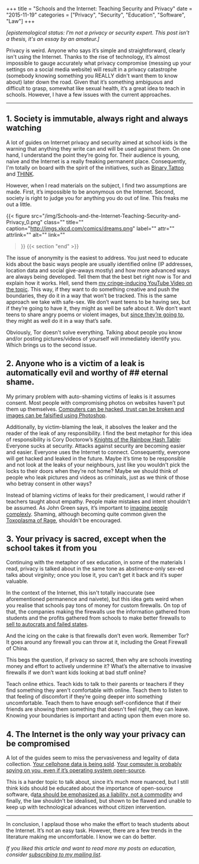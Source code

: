 +++
title = "Schools and the Internet: Teaching Security and Privacy"
date = "2015-11-19"
categories = ["Privacy", "Security", "Education", "Software", "Law"]
+++

*\[epistemological status: I'm not a privacy or security expert. This post isn't a thesis, it's an essay by an amateur.\]*

Privacy is weird. Anyone who says it’s simple and straightforward, clearly isn't using the Internet. Thanks to the rise of technology, it’s almost impossible to gauge accurately what privacy compromise (messing up your settings on a social media website) will result in a privacy catastrophe (somebody knowing something you REALLY didn't want them to know about) later down the road. Given that it’s something ambiguous and difficult to grasp, somewhat like sexual health, it’s a great idea to teach in schools. However, I have a few issues with the current approaches.

---

## 1. Society is immutable, always right and always watching

A lot of guides on Internet privacy and security aimed at school kids is the warning that anything they write can and will be used against them. On one hand, I understand the point they’re going for. Their audience is young, naive and the Internet is a really freaking permanent place. Consequently, I'm totally on board with the spirit of the initiatives, such as [Binary Tattoo](http://www.binarytattoo.com/) and [THINK](http://preventingcrime.ca/our-work/awareness-campaigns/think-2013/).

However, when I read materials on the subject, I find two assumptions are made. First, it’s impossible to be anonymous on the Internet. Second, society is right to judge you for anything you do out of line. This freaks me out a little.

{{< figure
  src="/img/Schools-and-the-Internet-Teaching-Security-and-Privacy_0.png"
  class=""
  title=""
  caption="<http://imgs.xkcd.com/comics/dreams.png>"
  label=""
  attr=""
  attrlink=""
  alt=""
  link=""
 >}}
{{< section "end" >}}

The issue of anonymity is the easiest to address. You just need to educate kids about the basic ways people are usually identified online (IP addresses, location data and social give-aways mostly) and how more advanced ways are always being developed. Tell them that the best bet right now is Tor and explain how it works. Hell, send them [my cringe-inducing YouTube Video on the topic](https://www.youtube.com/watch?v=zt5pjH68EMY). This way, if they want to do something creative and push the boundaries, they do it in a way that won’t be tracked. This is the same approach we take with safe-sex. We don’t want teens to be having sex, but if they’re going to have it, they might as well be safe about it. We don’t want teens to share angry poems or violent images, but [since they’re going to](http://www.vice.com/read/shooter-boys-and-at-risk-girls), they might as well do it in a way that’s safe.



Obviously, Tor doesn't solve everything. Talking about people you know and/or posting pictures/videos of yourself will immediately identify you. Which brings us to the second issue.

## 2. Anyone who is a victim of a leak is automatically evil and worthy of ## eternal shame.

My primary problem with auto-shaming victims of leaks is it assumes consent. Most people with compromising photos on websites haven’t put them up themselves. [Computers can be hacked, trust can be broken and images can be falsified using Photoshop](http://www.xojane.com/it-happened-to-me/charlotte-laws-hunter-moore-erin-brockovich-revenge-porn).

Additionally, by victim-blaming the leak, it absolves the leaker and the reader of the leak of any responsibility. I find the best metaphor for this idea of responsibility is Cory Doctorow’s [Knights of the Rainbow Hash Table](http://www.intel.com/content/dam/www/public/us/en/documents/technology-briefs/intel-labs-tomorrow-project-rainbow-table-brief.pdf): Everyone sucks at security. Attacks against security are becoming easier and easier. Everyone uses the Internet to connect. Consequently, everyone will get hacked and leaked in the future. Maybe it’s time to be responsible and not look at the leaks of your neighbours, just like you wouldn't pick the locks to their doors when they’re not home? Maybe we should think of people who leak pictures and videos as criminals, just as we think of those who betray consent in other ways?

Instead of blaming victims of leaks for their predicament, I would rather if teachers taught about empathy. People make mistakes and intent shouldn't be assumed. As John Green says, it’s important to [imagine people complexly](https://web.archive.org/web/20160707223916/http://johngreenbooks.com:80/a-speech-i-wrote-for-the-alan-conference/). Shaming, although becoming quite common given the [Toxoplasma of Rage](http://slatestarcodex.com/2014/12/17/the-toxoplasma-of-rage/), shouldn't be encouraged.

## 3. Your privacy is sacred, except when the school takes it from you

Continuing with the metaphor of sex education, in some of the materials I read, privacy is talked about in the same tone as abstinence-only sex-ed talks about virginity; once you lose it, you can’t get it back and it’s super valuable.

In the context of the Internet, this isn't totally inaccurate (see aforementioned permanence and naivete), but this idea gets weird when you realise that schools pay tons of money for custom firewalls. On top of that, the companies making the firewalls use the information gathered from students and the profits gathered from schools to make better firewalls to [sell to autocrats and failed states](https://citizenlab.org/wp-content/uploads/2009/10/Internet-Filtering-in-a-Failed-State-The-Case-of-Netsweeper-in-Somalia.pdf).

And the icing on the cake is that firewalls don’t even work. Remember Tor? It goes around any firewall you can throw at it, including the Great Firewall of China.

This begs the question, if privacy so sacred, then why are schools investing money and effort to actively undermine it? What’s the alternative to invasive firewalls if we don’t want kids looking at bad stuff online?

Teach online ethics. Teach kids to talk to their parents or teachers if they find something they aren't comfortable with online. Teach them to listen to that feeling of discomfort if they’re going deeper into something uncomfortable. Teach them to have enough self-confidence that if their friends are showing them something that doesn't feel right, they can leave. Knowing your boundaries is important and acting upon them even more so.

## 4. The Internet is the only way your privacy can be compromised

A lot of the guides seem to miss the pervasiveness and legality of data collection. [Your cellphone data is being sold](http://adage.com/article/datadriven-marketing/24-billion-data-business-telcos-discuss/301058/). [Your computer is probably spying on you, even if it’s operating system open-source](https://bugs.debian.org/cgi-bin/bugreport.cgi?bug=792580).

This is a harder topic to talk about, since it’s much more nuanced, but I still think kids should be educated about the importance of open-source software, d[ata should be emphasized as a liability, not a commodity](http://boingboing.net/2015/09/11/data-is-a-liability-not-an-as.html) and finally, the law shouldn't be idealised, but shown to be flawed and unable to keep up with technological advances without citizen intervention.

---

In conclusion, I applaud those who make the effort to teach students about the Internet. It’s not an easy task. However, there are a few trends in the literature making me uncomfortable. I know we can do better.

*If you liked this article and want to read more my posts on education, consider* [*subscribing to my mailing list*](https://uwaterloo.us15.list-manage.com/subscribe?u=d5612fe997cc72aac70c4ffe9&id=76226838bc)*.*
